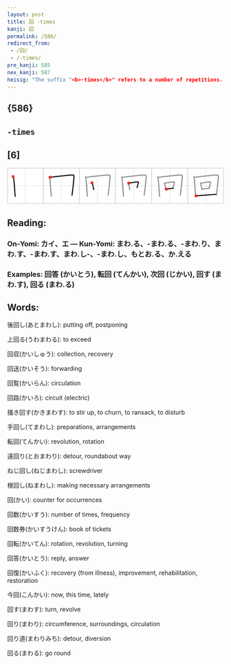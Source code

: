 ```yaml
---
layout: post
title: 回 -times
kanji: 回
permalink: /586/
redirect_from:
 - /回/
 - /-times/
pre_kanji: 585
nex_kanji: 587
heisig: "The suffix "<b>-times</b>" refers to a number of repetitions. Its elements: <i>a mouth</i>&nbsp;. . . <i>pent in</i>. Hint: you may find it more helpful to forget the primitives and think of one circle revovling inside of another."
---
```


## {586}

## `-times`

## [6]

<div class="stroke"><img src="../images/E59B9E.png" /></div>

## Reading:

### On-Yomi: カイ、エ &mdash; Kun-Yomi: まわ.る、-まわ.る、-まわ.り、まわ.す、-まわ.す、まわ.し-、-まわ.し、もとお.る、か.える

### Examples: 回答 (かいとう), 転回 (てんかい), 次回 (じかい), 回す (まわ.す), 回る (まわ.る)

## Words:

後回し(あとまわし): putting off, postponing

上回る(うわまわる): to exceed

回収(かいしゅう): collection, recovery

回送(かいそう): forwarding

回覧(かいらん): circulation

回路(かいろ): circuit (electric)

掻き回す(かきまわす): to stir up, to churn, to ransack, to disturb

手回し(てまわし): preparations, arrangements

転回(てんかい): revolution, rotation

遠回り(とおまわり): detour, roundabout way

ねじ回し(ねじまわし): screwdriver

根回し(ねまわし): making necessary arrangements

回(かい): counter for occurrences

回数(かいすう): number of times, frequency

回数券(かいすうけん): book of tickets

回転(かいてん): rotation, revolution, turning

回答(かいとう): reply, answer

回復(かいふく): recovery (from illness), improvement, rehabilitation, restoration

今回(こんかい): now, this time, lately

回す(まわす): turn, revolve

回り(まわり): circumference, surroundings, circulation

回り道(まわりみち): detour, diversion

回る(まわる): go round
